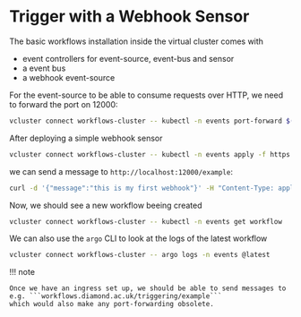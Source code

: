 # Trigger with a Webhook Sensor

The basic workflows installation inside the virtual cluster comes with

- event controllers for event-source, event-bus and sensor
- a event bus
- a webhook event-source

For the event-source to be able to consume requests over HTTP,
we need to forward the port on 12000:

```sh
vcluster connect workflows-cluster -- kubectl -n events port-forward $(vcluster connect workflows-cluster -- kubectl -n events get pod -l eventsource-name=webhook -o name) 12000:12000 &
```

After deploying a simple webhook sensor

```sh
vcluster connect workflows-cluster -- kubectl -n events apply -f https://raw.githubusercontent.com/argoproj/argo-events/stable/examples/sensors/webhook.yaml
```

we can send a message to ```http://localhost:12000/example```:

```sh
curl -d '{"message":"this is my first webhook"}' -H "Content-Type: application/json" -X POST http://localhost:12000/example
```

Now, we should see a new workflow beeing created

```sh
vcluster connect workflows-cluster -- kubectl -n events get workflow
```

We can also use the ```argo``` CLI to look at the logs of the latest workflow

```sh
vcluster connect workflows-cluster -- argo logs -n events @latest
```

!!! note

    Once we have an ingress set up, we should be able to send messages to
    e.g. ```workflows.diamond.ac.uk/triggering/example```
    which would also make any port-forwarding obsolete.
